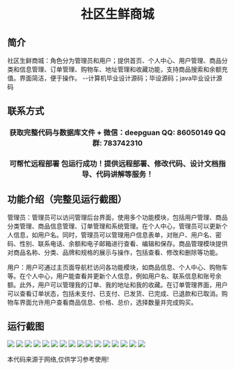 <p><h1 align="center">社区生鲜商城</h1></p>

## 简介
社区生鲜商城：角色分为管理员和用户；提供首页、个人中心、用户管理、商品分类和信息管理、订单管理、购物车、地址管理和收藏功能，支持商品搜索和余额充值。界面简洁，便于操作。    --计算机毕业设计源码；毕设源码；java毕业设计源码


## 联系方式
<p><h3 align="center">获取完整代码与数据库文件 + 微信：deepguan QQ: 86050149 QQ群: 783742310</h3></p>
<p><h3 align="center">可帮忙远程部署 包运行成功！提供远程部署、修改代码、设计文档指导、代码讲解等服务！</h3></p>

## 功能介绍（完整见运行截图）
管理员：管理员可以访问管理后台界面，使用多个功能模块，包括用户管理、商品分类管理、商品信息管理、订单管理和系统管理。在个人中心，管理员可以更新个人信息，如用户名。同时，管理员可以管理用户信息表单，对账户、用户名、密码、性别、联系电话、余额和电子邮箱进行查看、编辑和保存。商品管理模块提供对商品名称、分类、品牌和规格的展示与操作，包括查看、修改和删除等功能。

用户：用户可通过主页面导航栏访问各功能模块，如商品信息、个人中心、购物车等。在个人中心，用户能查看并更新个人信息，例如用户名、联系信息和账号余额。此外，用户可以管理我的订单、我的地址和我的收藏。在订单管理界面，用户可以查看订单状态，包括未支付、已支付、已发货、已完成、已退款和已取消。购物车界面允许用户查看商品信息、价格、总价，选择数量并完成购买。


## 运行截图
![](img/001.jpg)
![](img/002.jpg)
![](img/003.jpg)
![](img/004.jpg)
![](img/005.jpg)
![](img/006.jpg)
![](img/007.jpg)
![](img/008.jpg)
![](img/009.jpg)
![](img/010.jpg)
![](img/011.jpg)
![](img/012.jpg)
![](img/013.jpg)
![](img/014.jpg)
![](img/015.jpg)
![](img/016.jpg)

<p>本代码来源于网络,仅供学习参考使用!</p>
